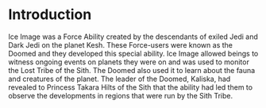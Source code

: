 # Introduction
Ice Image was a Force Ability created by the descendants of exiled Jedi and Dark Jedi on the planet Kesh.
These Force-users were known as the Doomed and they developed this special ability.
Ice Image allowed beings to witness ongoing events on planets they were on and was used to monitor the Lost Tribe of the Sith.
The Doomed also used it to learn about the fauna and creatures of the planet.
The leader of the Doomed, Kaliska, had revealed to Princess Takara Hilts of the Sith that the ability had led them to observe the developments in regions that were run by the Sith Tribe.